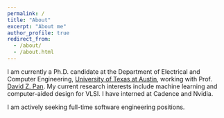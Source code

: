 ```yaml
---
permalink: /
title: "About"
excerpt: "About me"
author_profile: true
redirect_from:
  - /about/
  - /about.html
---
```



I am currently a Ph.D. candidate at the Department of Electrical and Computer Engineering, [University of Texas at Austin](https://www.utexas.edu/), working with Prof. [David Z. Pan](http://www.ece.utexas.edu/~dpan/). My current research interests include machine learning and computer-aided design for VLSI. I have interned at Cadence and Nvidia.

I am actively seeking full-time software engineering positions.



